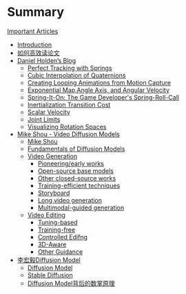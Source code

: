 # Summary

[Important Articles]()

- [Introduction](README.md)
- [如何高效读论文](./ReadPapers.md)
- [Daniel Holden’s Blog]()
  - [Perfect Tracking with Springs](DanielHolden’sBlog/PerfectTrackingwithSprings.md)
  - [Cubic Interpolation of Quaternions](CubicInterpolationofQuaternions.md)
  - [Creating Looping Animations from Motion Capture](CreatingLoopingAnimationsfromMotionCapture.md)
  - [Exponential Map,Angle Axis, and Angular Velocity](ExponentialMapAngleAxisandAngularVelocity.md)
  - [Spring-It-On: The Game Developer's Spring-Roll-Call](Spring-It-OnTheGameDeveloper'sSpring-Roll-Call.md)
  - [Inertialization Transition Cost](InertializationTransitionCost.md)
  - [Scalar Velocity](ScalarVelocity.md)
  - [Joint Limits](JointLimits.md)
  - [Visualizing Rotation Spaces](VisualizingRotationSpaces.md)
- [Mike Shou - Video Diffusion Models]()
  - [Mike Shou](MikeShou.md)
  - [Fundamentals of Diffusion Models](FundamentalsofDiffusionModels.md)
  - [Video Generation](VideoGeneration.md)
    - [Pioneering/early works](Pioneeringearlyworks.md)
    - [Open-source base models](Open-sourcebasemodels.md)
    - [Other closed-source works](Otherclosed-sourceworks.md)
    - [Training-efficient techniques](Trainingefficienttechniques.md)
    - [Storyboard](Storyboard.md)
    - [Long video generation](Longvideogeneration.md)
    - [Multimodal-guided generation](Multimodal-guidedgeneration.md)
  - [Video Editing](VideoEditing.md)
    - [Tuning-based](Tuning-based.md)
    - [Training-free](Training-free.md)
    - [Controlled Edifng](ControlledEdifng.md)
    - [3D-Aware](3D-Aware.md)
    - [Other Guidance](OtherGuidance.md)
- [李宏毅Diffusion Model]()
  - [Diffusion Model](DiffusionModel.md)
  - [Stable Diffusion](StableDiffusion.md)
  - [Diffusion Model背后的数掌原理](DiffusionModel背后的数掌原理.md)


  





